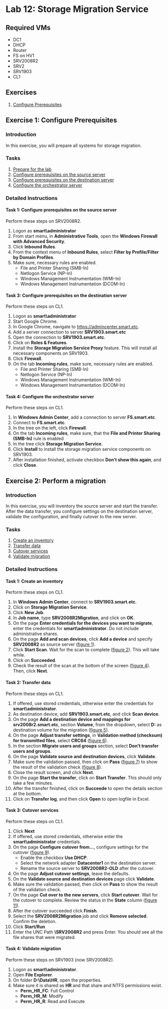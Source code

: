 # Lab 12: Storage Migration Service

## Required VMs

* DC1
* DHCP
* Router
* FS on HV1
* SRV2008R2
* SRV2
* SRV1903
* CL1

## Exercises

1. [Configure Prerequisites](#exercise-1-configure-prerequisites)

## Exercise 1: Configure Prerequisites

### Introduction

In this exercise, you will prepare all systems for storage migration.

### Tasks

1. [Prepare for the lab](#)
1. [Configure prerequisites on the source server](#task-1-configure-prerequisites-on-the-source-server)
1. [Configure prerequisites on the destination server](#task-2-configure-prerequisites-on-the-destination-server)
1. [Configure the orchestrator server](#task-3-configure-the-orchestrator-server)

### Detailed Instructions

#### Task 1: Configure prerequisites on the source server

Perform these steps on SRV2008R2.

1. Logon as **smart\administrator**
1. From start menu, in **Administrative Tools**, open the **Windows Firewall with Advanced Security**.
1. Click **Inbound Rules**.
1. From the context menu of **Inbound Rules**, select **Filter by Profile/Filter by Domain Profiles**.
1. Make sure, necessary rules are enabled.
   * File and Printer Sharing (SMB-In)
   * Netlogon Service (NP-In)
   * Windows Management Instrumentation (WMI-In)
   * Windows Management Instrumentation (DCOM-In)

#### Task 3: Configure prerequisites on the destination server

Perform these steps on CL1.

1. Logon as **smart\administrator**
1. Start Google Chrome.
1. In Google Chrome, navigate to <https://admincenter.smart.etc>.
1. Add a server connection to server **SRV1903.smart.etc**
1. Open the connection to **SRV1903.smart.etc**.
1. Click on **Roles & Features**.
1. Install the **Storage Migration Service Proxy** feature. This will install all necessary components on SRV1903.
1. Click **Firewall**.
1. On the tab **Incoming rules**, make sure, necessary rules are enabled.
   * File and Printer Sharing (SMB-In)
   * Netlogon Service (NP-In)
   * Windows Management Instrumentation (WMI-In)
   * Windows Management Instrumentation (DCOM-In)

#### Task 4: Configure the orchestrator server

Perform these steps on CL1.

1. In **Windows Admin Center**, add a connection to server **FS.smart.etc**.
1. Connect to **FS.smart.etc**.
1. In the tree on the left, click **Firewall**.
1. On the tab **Incoming rules**, make sure, that the **File and Printer Sharing (SMB-In)** rule is enabled
1. In the tree click **Storage Migration Service**.
1. Click **Install** to install the storage migration service components on SRV1903.
1. After installation finished, activate checkbox **Don’t show this again**, and click **Close**.

## Exercise 2: Perform a migration

### Introduction

In this exercise, you will inventory the source server and start the transfer. After the data transfer, you configure settings on the destination server, validate the configuration, and finally cutover to the new server.

### Tasks

1. [Create an inventory](#task-1-create-an-inventory)
1. [Transfer data](#task-2-transfer-data)
1. [Cutover services](#task-3-cutover-services)
1. [Validate migration](#task-4-validate-migration)

### Detailed Instructions

#### Task 1: Create an inventory

Perform these steps on CL1.

1. In **Windows Admin Center**, connect to **SRV1903.smart.etc**.
1. Click on **Storage Migration Service**.
1. Click **New Job**.
1. In **Job name**, type **SRV2008R2Migration**, and click on **OK**.
1. On the page **Enter credentials for the devices you want to migrate**, enter the credentials for **smart\administrator**. Do not include administrative shares.
1. On the page **Add and scan devices**, click **Add a device** and specify **SRV2008R2** as source server ([figure 1]).
1. Click **Start Scan**. Wait for the scan to complete ([figure 2]). This will take while.
1. Click on **Succeeded**.
1. Check the result of the scan at the bottom of the screen ([figure 4]). Then, click **Next**.

#### Task 2: Transfer data

Perform these steps on CL1.

1. If offered, use stored credentials, otherwise enter the credentials for **smart\administrator**.
1. As destination device, add **SRV1903.smart.etc**, and click **Scan device**.
1. On the page **Add a destination device and mappings for srv2008r2.smart.etc**, section **Volume**, from the dropdown, select **D:** as destination volume for the migration ([figure 5]).
1. On the page **Adjust transfer settings**, in **Validation method (checksum) for transmitted files**, select **CRC64** ([figure 6]).
1. In the section **Migrate users and groups** section, select **Don't transfer users and groups**.
1. On the page **Validate source and destination devices**, click **Validate**.
1. Make sure the validation passed, then click on **Pass** ([figure 7]) to show the result of the validation check ([figure 8]).
1. Close the result screen, and click **Next**.
1. On the page **Start the transfer**, click on **Start Transfer**. This should only take a few minutes.
1. After the transfer finished, click on **Succeede** to open the details section at the bottom.
1. Click on **Transfer log**, and then click **Open** to open logfile in Excel.

#### Task 3: Cutover services

Perform these steps on CL1.

1. Click **Next**
1. If offered, use stored credentials, otherwise enter the **smart\administrator** credentials.
1. On the page **Configure cutover from…**, configure settings for the cutover ([figure 9]).
   * Enable the checkbox **Use DHCP**.
   * Select the network adapter **Datacenter1** on the destination server.
   * Rename the source server to **SRV2008R2-OLD** after the cutover.
1. On the page **Adjust cutover settings**, leave the defaults.
1. On the **Validate source and destination devices** page click **Validate**.
1. Make sure the validation passed, then click on **Pass** to show the result of the validation check.
1. On the page **Cut over to the new servers**, click **Start cutover**. Wait for the cutover to complete. Review the status in the **State** column ([figure 11]).
1. After the cutover succeeded click **Finish**.
1. Select the **SRV2008R2Migration** job and click **Remove selected**. Confirm the deletion.
1. Click **Start/Run**
1. Enter the UNC Path **\\SRV2008R2** and press Enter. You should see all the file shares that were migrated.

#### Task 4: Validate migration

Perform these steps on SRV1903 (now SRV2008R2).

1. Logon as **smart\administrator**.
1. Open **File Explorer**.
1. On folder **D:\Data\HR**, open the properties.
1. Make sure it is shared as **HR** and that share and NTFS permissions exist.
   * **Perm_HR_FC**: Full Control
   * **Perm_HR_M**: Modify
   * **Perm_HR_R**: Read and Execute

[figure 1]: images/Lab12/figure01.png
[figure 2]: images/Lab12/figure02.png
[figure 3]: images/Lab12/figure03.png
[figure 4]: images/Lab12/figure04.png
[figure 5]: images/Lab12/figure05.png
[figure 6]: images/Lab12/figure06.png
[figure 7]: images/Lab12/figure07.png
[figure 8]: images/Lab12/figure08.png
[figure 9]: images/Lab12/figure09.png
[figure 10]: images/Lab12/figure10.png
[figure 11]: images/Lab12/figure11.png
